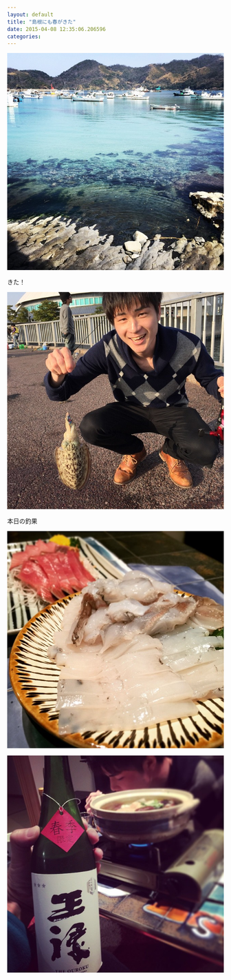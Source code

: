 ```yaml
---
layout: default
title: "島根にも春がきた"
date: 2015-04-08 12:35:06.206596
categories: 
---
```


![](/assets/images/201503/10914642_1375747042750825_1875650111_n.jpg)

きた！

![きた！](/assets/images/201503/11018364_1609458912619765_532129623_n.jpg)

本日の釣果

![本日の釣果](/assets/images/201503/11055940_1055710601109344_1286120226_n.jpg)

![王録](/assets/images/201503/10881928_369746929894540_1176537394_n.jpg)


